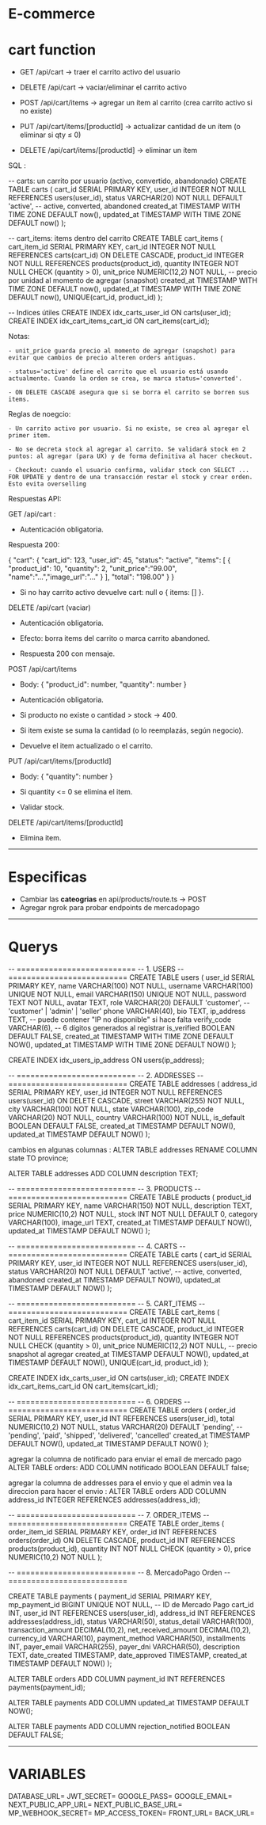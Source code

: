 # E-commerce

# cart function

- GET /api/cart → traer el carrito activo del usuario

- DELETE /api/cart → vaciar/eliminar el carrito activo

- POST /api/cart/items → agregar un ítem al carrito (crea carrito activo si no existe)

- PUT /api/cart/items/[productId] → actualizar cantidad de un ítem (o eliminar si qty ≤ 0)

- DELETE /api/cart/items/[productId] → eliminar un ítem

SQL : 

-- carts: un carrito por usuario (activo, convertido, abandonado)
CREATE TABLE carts (
  cart_id SERIAL PRIMARY KEY,
  user_id INTEGER NOT NULL REFERENCES users(user_id),
  status VARCHAR(20) NOT NULL DEFAULT 'active', -- active, converted, abandoned
  created_at TIMESTAMP WITH TIME ZONE DEFAULT now(),
  updated_at TIMESTAMP WITH TIME ZONE DEFAULT now()
);

-- cart_items: items dentro del carrito
CREATE TABLE cart_items (
  cart_item_id SERIAL PRIMARY KEY,
  cart_id INTEGER NOT NULL REFERENCES carts(cart_id) ON DELETE CASCADE,
  product_id INTEGER NOT NULL REFERENCES products(product_id),
  quantity INTEGER NOT NULL CHECK (quantity > 0),
  unit_price NUMERIC(12,2) NOT NULL, -- precio por unidad al momento de agregar (snapshot)
  created_at TIMESTAMP WITH TIME ZONE DEFAULT now(),
  updated_at TIMESTAMP WITH TIME ZONE DEFAULT now(),
  UNIQUE(cart_id, product_id)
);

-- Indices útiles
CREATE INDEX idx_carts_user_id ON carts(user_id);
CREATE INDEX idx_cart_items_cart_id ON cart_items(cart_id);

Notas:

    - unit_price guarda precio al momento de agregar (snapshot) para evitar que cambios de precio alteren orders antiguas.

    - status='active' define el carrito que el usuario está usando actualmente. Cuando la orden se crea, se marca status='converted'.

    - ON DELETE CASCADE asegura que si se borra el carrito se borren sus items.


Reglas de noegcio:

    - Un carrito activo por usuario. Si no existe, se crea al agregar el primer item.

    - No se decreta stock al agregar al carrito. Se validará stock en 2 puntos: al agregar (para UX) y de forma definitiva al hacer checkout.

    - Checkout: cuando el usuario confirma, validar stock con SELECT ... FOR UPDATE y dentro de una transacción restar el stock y crear orden. Esto evita overselling 

    



Respuestas API:

GET /api/cart :

- Autenticación obligatoria.

Respuesta 200:

{
  "cart": {
    "cart_id": 123,
    "user_id": 45,
    "status": "active",
    "items": [
      { "product_id": 10, "quantity": 2, "unit_price":"99.00", "name":"...","image_url":"..." }
    ],
    "total": "198.00"
  }
}

- Si no hay carrito activo devuelve cart: null o { items: [] }.

DELETE /api/cart (vaciar)

- Autenticación obligatoria.

- Efecto: borra items del carrito o marca carrito abandoned.

- Respuesta 200 con mensaje.

POST /api/cart/items

- Body: { "product_id": number, "quantity": number }

- Autenticación obligatoria.

- Si producto no existe o cantidad > stock -> 400.

- Si item existe se suma la cantidad (o lo reemplazás, según negocio).

- Devuelve el item actualizado o el carrito.

PUT /api/cart/items/[productId]

- Body: { "quantity": number }

- Si quantity <= 0 se elimina el item.

- Validar stock.

DELETE /api/cart/items/[productId]

- Elimina item.

---

# Especificas

- Cambiar las **cateogrias** en api/products/route.ts -> POST 
- Agregar ngrok para probar endpoints de mercadopago

---

# Querys 

-- ==========================
-- 1. USERS
-- ==========================
CREATE TABLE users (
  user_id SERIAL PRIMARY KEY,
  name VARCHAR(100) NOT NULL,
  username VARCHAR(100) UNIQUE NOT NULL,
  email VARCHAR(150) UNIQUE NOT NULL,
  password TEXT NOT NULL,
  avatar TEXT,
  role VARCHAR(20) DEFAULT 'customer', -- 'customer' | 'admin' | 'seller'
  phone VARCHAR(40),
  bio TEXT,
  ip_address TEXT,                -- puede contener "IP no disponible" si hace falta
  verify_code VARCHAR(6),         -- 6 dígitos generados al registrar
  is_verified BOOLEAN DEFAULT FALSE,
  created_at TIMESTAMP WITH TIME ZONE DEFAULT NOW(),
  updated_at TIMESTAMP WITH TIME ZONE DEFAULT NOW()
);

CREATE INDEX idx_users_ip_address ON users(ip_address);


-- ==========================
-- 2. ADDRESSES
-- ==========================
CREATE TABLE addresses (
  address_id SERIAL PRIMARY KEY,
  user_id INTEGER NOT NULL REFERENCES users(user_id) ON DELETE CASCADE,
  street VARCHAR(255) NOT NULL,
  city VARCHAR(100) NOT NULL,
  state VARCHAR(100),
  zip_code VARCHAR(20) NOT NULL,
  country VARCHAR(100) NOT NULL,
  is_default BOOLEAN DEFAULT FALSE,
  created_at TIMESTAMP DEFAULT NOW(),
  updated_at TIMESTAMP DEFAULT NOW()
);

cambios en algunas columnas : 
ALTER TABLE addresses 
RENAME COLUMN state TO province;

ALTER TABLE addresses 
ADD COLUMN description TEXT;


-- ==========================
-- 3. PRODUCTS
-- ==========================
CREATE TABLE products (
  product_id SERIAL PRIMARY KEY,
  name VARCHAR(150) NOT NULL,
  description TEXT,
  price NUMERIC(10,2) NOT NULL,
  stock INT NOT NULL DEFAULT 0,
  category VARCHAR(100),
  image_url TEXT,
  created_at TIMESTAMP DEFAULT NOW(),
  updated_at TIMESTAMP DEFAULT NOW()
);

-- ==========================
-- 4. CARTS
-- ==========================
CREATE TABLE carts (
  cart_id SERIAL PRIMARY KEY,
  user_id INTEGER NOT NULL REFERENCES users(user_id),
  status VARCHAR(20) NOT NULL DEFAULT 'active', -- active, converted, abandoned
  created_at TIMESTAMP DEFAULT NOW(),
  updated_at TIMESTAMP DEFAULT NOW()
);

-- ==========================
-- 5. CART_ITEMS
-- ==========================
CREATE TABLE cart_items (
  cart_item_id SERIAL PRIMARY KEY,
  cart_id INTEGER NOT NULL REFERENCES carts(cart_id) ON DELETE CASCADE,
  product_id INTEGER NOT NULL REFERENCES products(product_id),
  quantity INTEGER NOT NULL CHECK (quantity > 0),
  unit_price NUMERIC(12,2) NOT NULL, -- precio snapshot al agregar
  created_at TIMESTAMP DEFAULT NOW(),
  updated_at TIMESTAMP DEFAULT NOW(),
  UNIQUE(cart_id, product_id)
);

CREATE INDEX idx_carts_user_id ON carts(user_id);
CREATE INDEX idx_cart_items_cart_id ON cart_items(cart_id);

-- ==========================
-- 6. ORDERS
-- ==========================
CREATE TABLE orders (
  order_id SERIAL PRIMARY KEY,
  user_id INT REFERENCES users(user_id),
  total NUMERIC(10,2) NOT NULL,
  status VARCHAR(20) DEFAULT 'pending', -- 'pending', 'paid', 'shipped', 'delivered', 'cancelled'
  created_at TIMESTAMP DEFAULT NOW(),
  updated_at TIMESTAMP DEFAULT NOW()
);

agregar la columna de notificado para enviar el email de
mercado pago ALTER TABLE orders:  ADD COLUMN notificado BOOLEAN DEFAULT false;

agregar la columna de addresses para el envio y que el admin
vea la direccion para hacer el envio : ALTER TABLE orders
ADD COLUMN address_id INTEGER REFERENCES addresses(address_id);

-- ==========================
-- 7. ORDER_ITEMS
-- ==========================
CREATE TABLE order_items (
  order_item_id SERIAL PRIMARY KEY,
  order_id INT REFERENCES orders(order_id) ON DELETE CASCADE,
  product_id INT REFERENCES products(product_id),
  quantity INT NOT NULL CHECK (quantity > 0),
  price NUMERIC(10,2) NOT NULL
);

-- ==========================
-- 8. MercadoPago Orden
-- ==========================

CREATE TABLE payments (
  payment_id SERIAL PRIMARY KEY,
  mp_payment_id BIGINT UNIQUE NOT NULL,  -- ID de Mercado Pago
  cart_id INT,
  user_id INT REFERENCES users(user_id),
  address_id INT REFERENCES addresses(address_id),
  status VARCHAR(50),
  status_detail VARCHAR(100),
  transaction_amount DECIMAL(10,2),
  net_received_amount DECIMAL(10,2),
  currency_id VARCHAR(10),
  payment_method VARCHAR(50),
  installments INT,
  payer_email VARCHAR(255),
  payer_dni VARCHAR(50),
  description TEXT,
  date_created TIMESTAMP,
  date_approved TIMESTAMP,
  created_at TIMESTAMP DEFAULT NOW()
);

ALTER TABLE orders ADD COLUMN payment_id INT REFERENCES payments(payment_id);

ALTER TABLE payments
ADD COLUMN updated_at TIMESTAMP DEFAULT NOW();

ALTER TABLE payments
ADD COLUMN rejection_notified BOOLEAN DEFAULT FALSE;


---

# VARIABLES

DATABASE_URL=
JWT_SECRET=
GOOGLE_PASS=
GOOGLE_EMAIL=
NEXT_PUBLIC_APP_URL=
NEXT_PUBLIC_BASE_URL=
MP_WEBHOOK_SECRET=
MP_ACCESS_TOKEN=
FRONT_URL=
BACK_URL=


